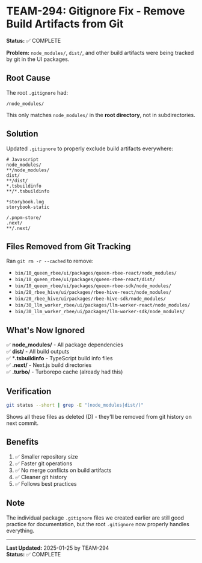 # TEAM-294: Gitignore Fix - Remove Build Artifacts from Git

**Status:** ✅ COMPLETE

**Problem:** `node_modules/`, `dist/`, and other build artifacts were being tracked by git in the UI packages.

## Root Cause

The root `.gitignore` had:
```gitignore
/node_modules/
```

This only matches `node_modules/` in the **root directory**, not in subdirectories.

## Solution

Updated `.gitignore` to properly exclude build artifacts everywhere:

```gitignore
# Javascript
node_modules/
**/node_modules/
dist/
**/dist/
*.tsbuildinfo
**/*.tsbuildinfo

*storybook.log
storybook-static

/.pnpm-store/
.next/
**/.next/
```

## Files Removed from Git Tracking

Ran `git rm -r --cached` to remove:
- `bin/10_queen_rbee/ui/packages/queen-rbee-react/node_modules/`
- `bin/10_queen_rbee/ui/packages/queen-rbee-react/dist/`
- `bin/10_queen_rbee/ui/packages/queen-rbee-sdk/node_modules/`
- `bin/20_rbee_hive/ui/packages/rbee-hive-react/node_modules/`
- `bin/20_rbee_hive/ui/packages/rbee-hive-sdk/node_modules/`
- `bin/30_llm_worker_rbee/ui/packages/llm-worker-react/node_modules/`
- `bin/30_llm_worker_rbee/ui/packages/llm-worker-sdk/node_modules/`

## What's Now Ignored

✅ **node_modules/** - All package dependencies  
✅ **dist/** - All build outputs  
✅ ***.tsbuildinfo** - TypeScript build info files  
✅ **.next/** - Next.js build directories  
✅ **.turbo/** - Turborepo cache (already had this)

## Verification

```bash
git status --short | grep -E "(node_modules|dist/)"
```

Shows all these files as deleted (D) - they'll be removed from git history on next commit.

## Benefits

1. ✅ Smaller repository size
2. ✅ Faster git operations
3. ✅ No merge conflicts on build artifacts
4. ✅ Cleaner git history
5. ✅ Follows best practices

## Note

The individual package `.gitignore` files we created earlier are still good practice for documentation, but the root `.gitignore` now properly handles everything.

---

**Last Updated:** 2025-01-25 by TEAM-294  
**Status:** ✅ COMPLETE

